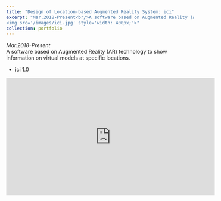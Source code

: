 ```yaml
---
title: "Design of Location-based Augmented Reality System: ici"
excerpt: "Mar.2018-Present<br/>A software based on Augmented Reality (AR) technology to show information on virtual models at specific locations. <br/>
<img src='/images/ici.jpg' style='width: 400px;'>"
collection: portfolio
---
```

*Mar.2018-Present* <br/>
A software based on Augmented Reality (AR) technology to show information on virtual models at specific locations. 
* ici 1.0
<iframe width="560" height="315" src="https://www.youtube.com/embed/ydcP42Bxf3A?rel=0" frameborder="0" allow="accelerometer; autoplay; encrypted-media; gyroscope; picture-in-picture" allowfullscreen></iframe>

